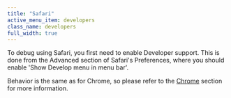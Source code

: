 ```yaml
---
title: "Safari"
active_menu_item: developers
class_name: developers
full_width: true
---
```



To debug using Safari, you first need to enable Developer support. This is done from the Advanced section of Safari's Preferences, where you should enable 'Show Develop menu in menu bar'.

Behavior is the same as for Chrome, so please refer to the [Chrome](chrome.htm) section for more information.

